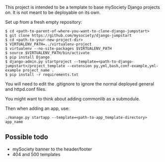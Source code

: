 This project is intended to be a template to base mySociety Django projects on.
It is not meant to be deployable on its own.

Set up from a fresh empty repository:

    $ cd <path-to-parent-of-where-you-want-to-clone-django-jumpstart>
    $ git clone https://github.com/mysociety/django-jumpstart
    $ cd <path-to-your-new-project-dir>
    $ VIRTUALENV_PATH=../virtualenv-project
    $ virtualenv --no-site-packages $VIRTUALENV_PATH
    $ source $VIRTUALENV_PATH/bin/activate
    $ pip install Django
    $ django-admin.py startproject --template=<path-to-django-jumpstart>/project_template --extension py,yml,bash,conf-example,yml-example project_name .
    $ pip install -r requirements.txt

You will need to edit the .gitignore to ignore the normal deployed general and
httpd.conf files.

You might want to think about adding commonlib as a submodule.

Then when adding an app, use:

    ./manage.py startapp --template=<path-to-app_template-directory> app_name

Possible todo
-------------

* mySociety banner to the header/footer
* 404 and 500 templates

